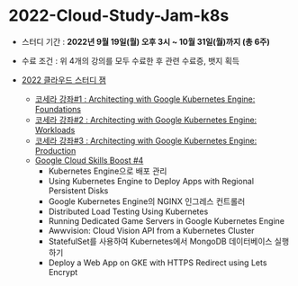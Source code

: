 # 2022-Cloud-Study-Jam-k8s

- 스터디 기간 : **2022년 9월 19일(월) 오후 3시 ~ 10월 31일(월)까지 (총 6주)**
- 수료 조건 : 위 4개의 강의를 모두 수료한 후 관련 수료증, 뱃지 획득

- [2022 클라우드 스터디 잼](https://sites.google.com/view/studyjam-kr/%EC%BF%A0%EB%B2%84%EB%84%A4%ED%8B%B0%EC%8A%A4-%EC%8B%AC%ED%99%94)
  - [코세라 강좌#1 : Architecting with Google Kubernetes Engine: Foundations](https://www.coursera.org/learn/foundations-google-kubernetes-engine-gke)
  - [코세라 강좌#2 : Architecting with Google Kubernetes Engine: Workloads](https://www.coursera.org/learn/deploying-workloads-google-kubernetes-engine-gke)
  - [코세라 강좌#3 : Architecting with Google Kubernetes Engine: Production](https://www.coursera.org/learn/deploying-secure-kubernetes-containers-in-production)
  - [Google Cloud Skills Boost #4](https://www.cloudskillsboost.google/quests/45)
    - Kubernetes Engine으로 배포 관리
    - Using Kubernetes Engine to Deploy Apps with Regional Persistent Disks
    - Google Kubernetes Engine의 NGINX 인그레스 컨트롤러
    - Distributed Load Testing Using Kubernetes
    - Running Dedicated Game Servers in Google Kubernetes Engine
    - Awwvision: Cloud Vision API from a Kubernetes Cluster
    - StatefulSet를 사용하여 Kubernetes에서 MongoDB 데이터베이스 실행하기
    - Deploy a Web App on GKE with HTTPS Redirect using Lets Encrypt

